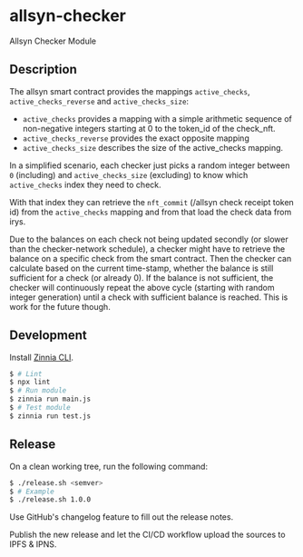 # allsyn-checker
Allsyn Checker Module

## Description

The allsyn smart contract provides the mappings `active_checks`, `active_checks_reverse` and `active_checks_size`:

- `active_checks` provides a mapping with a simple arithmetic sequence of non-negative integers starting at 0 to the token_id of the check_nft.
- `active_checks_reverse` provides the exact opposite mapping
- `active_checks_size` describes the size of the active_checks mapping.

In a simplified scenario, each checker just picks a random integer between `0` (including) and `active_checks_size` (excluding) to know which `active_checks` index they need to check.

With that index they can retrieve the `nft_commit` (/allsyn check receipt token id)  from the `active_checks` mapping and from that load the check data from irys.

Due to the balances on each check not being updated secondly (or slower than the checker-network schedule), a checker might have to retrieve the balance on a specific check from the smart contract. Then the checker can calculate based on the current time-stamp, whether the balance is still sufficient for a check (or already 0). If the balance is not sufficient, the checker will continuously repeat the above cycle (starting with random integer generation) until a check with sufficient balance is reached. This is work for the future though.


## Development

Install [Zinnia CLI](https://github.com/filecoin-station/zinnia).

```bash
$ # Lint
$ npx lint
$ # Run module
$ zinnia run main.js
$ # Test module
$ zinnia run test.js
```

## Release

On a clean working tree, run the following command:

```bash
$ ./release.sh <semver>
$ # Example
$ ./release.sh 1.0.0
```

Use GitHub's changelog feature to fill out the release notes.

Publish the new release and let the CI/CD workflow upload the sources
to IPFS & IPNS.
